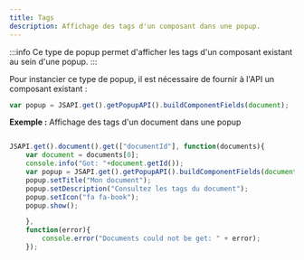 ```yaml
---
title: Tags
description: Affichage des tags d'un composant dans une popup.
---
```


:::info
Ce type de popup permet d'afficher les tags d'un composant existant au sein d'une popup.
:::


Pour instancier ce type de popup, il est nécessaire de fournir à l'API un composant existant : 

```javascript
var popup = JSAPI.get().getPopupAPI().buildComponentFields(document);
```

__Exemple :__  Affichage des tags d'un document dans une popup

```javascript

JSAPI.get().document().get(["documentId"], function(documents){
	var document = documents[0];
	console.info("Got: "+document.getId());
	var popup = JSAPI.get().getPopupAPI().buildComponentFields(document);
	popup.setTitle("Mon document");
	popup.setDescription("Consultez les tags du document");
	popup.setIcon("fa fa-book");
	popup.show();

	},
	function(error){
		console.error("Documents could not be get: " + error);
	});
```